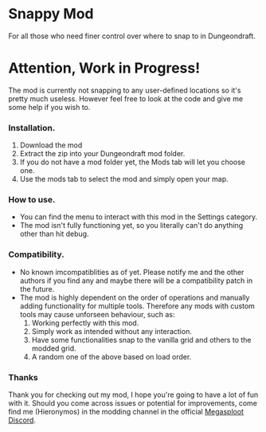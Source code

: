 # Snappy Mod
For all those who need finer control over where to snap to in Dungeondraft.

# Attention, Work in Progress!
The mod is currently not snapping to any user-defined locations so it's pretty much useless. However feel free to look at the code and give me some help if you wish to.

### Installation.
1. Download the mod
2. Extract the zip into your Dungeondraft mod folder.
3. If you do not have a mod folder yet, the Mods tab will let you choose one.
4. Use the mods tab to select the mod and simply open your map.

### How to use.
- You can find the menu to interact with this mod in the Settings category.
- The mod isn't fully functioning yet, so you literally can't do anything other than hit debug.

### Compatibility.
- No known imcompatiblities as of yet. Please notify me and the other authors if you find any and maybe there will be a compatibility patch in the future.
- The mod is highly dependent on the order of operations and manually adding functionality for multiple tools. Therefore any mods with custom tools may cause unforseen behaviour, such as:
    1. Working perfectly with this mod.
    2. Simply work as intended without any interaction.
    3. Have some functionalities snap to the vanilla grid and others to the modded grid.
    4. A random one of the above based on load order.

### Thanks
Thank you for checking out my mod, I hope you're going to have a lot of fun with it. Should you come across issues or potential for improvements, come find me (Hieronymos) in the modding channel in the official [Megasploot Discord](https://discord.gg/J9Czgpu).